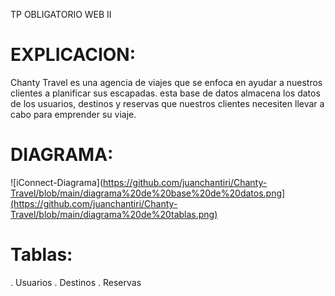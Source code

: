 TP OBLIGATORIO WEB II

# EXPLICACION:

Chanty Travel es una agencia de viajes que se enfoca en ayudar a nuestros clientes a planificar sus escapadas.
esta base de datos almacena los datos de los usuarios, destinos y reservas que nuestros clientes necesiten llevar a cabo para emprender su viaje.

# DIAGRAMA:
![iConnect-Diagrama](https://github.com/juanchantiri/Chanty-Travel/blob/main/diagrama%20de%20base%20de%20datos.png](https://github.com/juanchantiri/Chanty-Travel/blob/main/diagrama%20de%20tablas.png)

# Tablas:
. Usuarios
. Destinos 
. Reservas

